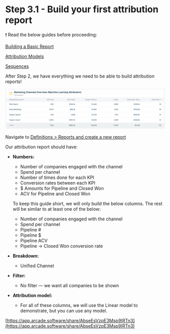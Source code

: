 # Step 3.1 - Build your first attribution report

<aside>
❗ Read the below guides before proceeding:

[Building a Basic Report](../101-How-HockeyStack-Works/Building-a-Basic-Report.md)

[Attribution Models](../101-How-HockeyStack-Works/Attribution-Models.md)

[Sequences](../101-How-HockeyStack-Works/Sequences.md)

</aside>

After Step 2, we have everything we need to be able to build attribution reports!

![Screenshot 2024-04-02 at 04.50.11.png](Step-2-0-Intro-to-your-first-attribution-report/Screenshot_2024-04-02_at_04.50.11.png)

Navigate to [Definitions > Reports and create a new report](https://hockeystack.com/dashboard/reports)

Our attribution report should have:

- **Numbers:**
    - Number of companies engaged with the channel
    - Spend per channel
    - Number of times done for each KPI
    - Conversion rates between each KPI
    - $ Amounts for Pipeline and Closed Won
    - ACV for Pipeline and Closed Won
    
    To keep this guide short, we will only build the below columns. The rest will be similar to at least one of the below:
    
    - Number of companies engaged with the channel
    - Spend per channel
    - Pipeline #
    - Pipeline $
    - Pipeline ACV
    - Pipeline → Closed Won conversion rate
- **Breakdown:**
    - Unified Channel
- **Filter:**
    - No filter — we want all companies to be shown
- **Attribution model:**
    - For all of these columns, we will use the Linear model to demonstrate, but you can use any model.

[https://app.arcade.software/share/AbseEsVzpE3Msp9IRTn3](https://app.arcade.software/share/AbseEsVzpE3Msp9IRTn3)

##
